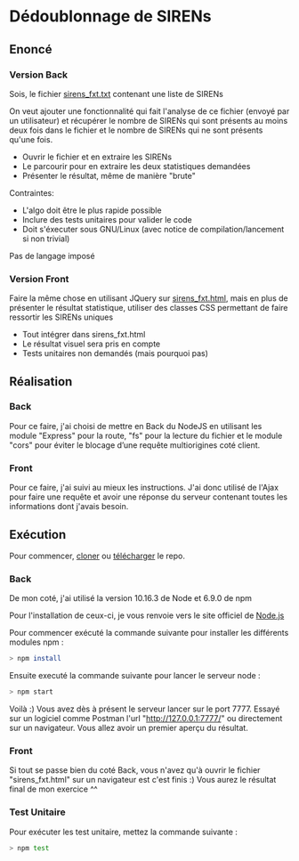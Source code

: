 # Dédoublonnage de SIRENs

## Enoncé

### Version Back

Sois, le fichier [sirens_fxt.txt](http://corporama.com/carabistouilles/sirens_fxt.txt) contenant une liste de SIRENs

On veut ajouter une fonctionnalité qui fait l'analyse de ce fichier (envoyé par un utilisateur) et récupérer le nombre de SIRENs qui sont présents au moins deux fois dans le fichier et le nombre de SIRENs qui ne sont présents qu'une fois.

 - Ouvrir le fichier et en extraire les SIRENs
 - Le parcourir pour en extraire les deux statistiques demandées
 - Présenter le résultat, même de manière "brute"

Contraintes:

 - L'algo doit être le plus rapide possible
 - Inclure des tests unitaires pour valider le code
 - Doit s'éxecuter sous GNU/Linux (avec notice de compilation/lancement si non trivial)

Pas de langage imposé

### Version Front

Faire la même chose en utilisant JQuery sur [sirens_fxt.html](http://corporama.com/carabistouilles/sirens_fxt.html), mais en plus de présenter le résultat statistique, utiliser des classes CSS permettant de faire ressortir les SIRENs uniques

 - Tout intégrer dans sirens_fxt.html
 - Le résultat visuel sera pris en compte
 - Tests unitaires non demandés (mais pourquoi pas)

## Réalisation

### Back 

Pour ce faire, j'ai choisi de mettre en Back du NodeJS en utilisant les module "Express" pour la route, "fs" pour la lecture du fichier et le module "cors" pour éviter le blocage d’une requête multiorigines coté client.

### Front

Pour ce faire, j'ai suivi au mieux les instructions. J'ai donc utilisé de l'Ajax pour faire une requête et avoir une réponse du serveur contenant toutes les informations dont j'avais besoin.

## Exécution

Pour commencer, [cloner](https://github.com/Rcolet/dedoublonnage_sirens.git) ou [télécharger](https://codeload.github.com/Rcolet/dedoublonnage_sirens/zip/master) le repo.

### Back

De mon coté, j'ai utilisé la version 10.16.3 de Node et 6.9.0 de npm

Pour l'installation de ceux-ci, je vous renvoie vers le site officiel de [Node.js](https://nodejs.org/en/)

Pour commencer exécuté la commande suivante pour installer les différents modules npm :

```Bash
> npm install
```

Ensuite executé la commande suivante pour lancer le serveur node :

```Bash
> npm start
````

Voilà :) Vous avez dès à présent le serveur lancer sur le port 7777. Essayé sur un logiciel comme Postman l\'url "http://127.0.0.1:7777/" ou directement sur un navigateur. Vous allez avoir un premier aperçu du résultat.

### Front

Si tout se passe bien du coté Back, vous n'avez qu'à ouvrir le fichier "sirens_fxt.html" sur un navigateur est c'est finis :) Vous aurez le résultat final de mon exercice ^^

### Test Unitaire

Pour exécuter les test unitaire, mettez la commande suivante :

```Bash
> npm test
```